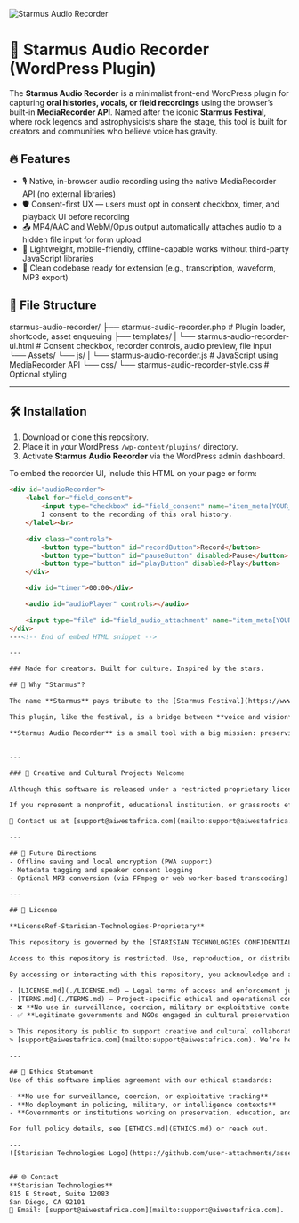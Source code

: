 ![Starmus Audio Recorder](https://github.com/user-attachments/assets/c51b26bb-f95f-4d8c-9340-dacdacca5d4f)

# 🌌 Starmus Audio Recorder (WordPress Plugin)

The **Starmus Audio Recorder** is a minimalist front-end WordPress plugin for capturing **oral histories, vocals, or field recordings** using the browser’s built-in **MediaRecorder API**. Named after the iconic **Starmus Festival**, where rock legends and astrophysicists share the stage, this tool is built for creators and communities who believe voice has gravity.

## 🔥 Features

- 🎙️ Native, in-browser audio recording using the native MediaRecorder API (no external libraries)
- 🛡️ Consent-first UX — users must opt in consent checkbox, timer, and playback UI before recording
- 📤 MP4/AAC and WebM/Opus output automatically attaches audio to a hidden file input for form upload
- 📱 Lightweight, mobile-friendly, offline-capable works without third-party JavaScript libraries
- 🧠 Clean codebase ready for extension (e.g., transcription, waveform, MP3 export)


## 📂 File Structure

starmus-audio-recorder/
├── starmus-audio-recorder.php # Plugin loader, shortcode, asset enqueuing
├── templates/
|   └── starmus-audio-recorder-ui.html # Consent checkbox, recorder controls, audio preview, file input
└── Assets/
    └── js/
    |   └── starmus-audio-recorder.js # JavaScript using MediaRecorder API
    └── css/ 
        └── starmus-audio-recorder-style.css # Optional styling

   ---

## 🛠️ Installation
1. Download or clone this repository.
2. Place it in your WordPress `/wp-content/plugins/` directory.
3. Activate **Starmus Audio Recorder** via the WordPress admin dashboard.

To embed the recorder UI, include this HTML on your page or form:

```html
<div id="audioRecorder">
    <label for="field_consent">
        <input type="checkbox" id="field_consent" name="item_meta[YOUR_CONSENT_FIELD_NUMBER]" value="1">
        I consent to the recording of this oral history.
    </label><br>

    <div class="controls">
        <button type="button" id="recordButton">Record</button>
        <button type="button" id="pauseButton" disabled>Pause</button>
        <button type="button" id="playButton" disabled>Play</button>
    </div>

    <div id="timer">00:00</div>

    <audio id="audioPlayer" controls></audio>

    <input type="file" id="field_audio_attachment" name="item_meta[YOUR_AUDIO_UPLOAD_FIELD_NUMBER]" style="display:none;" accept="audio/*">
</div>
---<!-- End of embed HTML snippet -->

---

### Made for creators. Built for culture. Inspired by the stars. 

## 🌠 Why "Starmus"?

The name **Starmus** pays tribute to the [Starmus Festival](https://www.starmus.com/), founded by astrophysicist **Dr. Garik Israelian** and **Dr. Brian May** — the legendary guitarist of Queen and a PhD in astrophysics. Starmus is where **stellar science and cosmic sound converge**, bringing together visionaries like **Professor Stephen Hawking**, **Peter Gabriel**, astronauts, Nobel laureates, and iconic musicians.

This plugin, like the festival, is a bridge between **voice and vision**, built to capture **human expression** — whether it's an oral history from a rural village or a voice memo beneath the stars.

**Starmus Audio Recorder** is a small tool with a big mission: preserving stories, song, and spirit in their purest form.


---

### 🤝 Creative and Cultural Projects Welcome

Although this software is released under a restricted proprietary license, we actively support projects that center on **creative expression**, **cultural preservation**, **oral history**, or **community storytelling**.

If you represent a nonprofit, educational institution, or grassroots effort aligned with these values — especially in underrepresented regions — please reach out. We're happy to explore **free or discounted licensing** and **collaborative support**.

📩 Contact us at [support@aiwestafrica.com](mailto:support@aiwestafrica.com).

---

## 🔮 Future Directions
- Offline saving and local encryption (PWA support)
- Metadata tagging and speaker consent logging
- Optional MP3 conversion (via FFmpeg or web worker-based transcoding)

---

## 📄 License

**LicenseRef-Starisian-Technologies-Proprietary**

This repository is governed by the [STARISIAN TECHNOLOGIES CONFIDENTIAL LICENSE](./LICENSE.md) and contains proprietary materials related to the Starisian Technologies.

Access to this repository is restricted. Use, reproduction, or distribution of any materials herein without explicit written consent from Starisian Technologies is strictly prohibited and may result in legal action.

By accessing or interacting with this repository, you acknowledge and agree to the terms outlined in:

- [LICENSE.md](./LICENSE.md) – Legal terms of access and enforcement jurisdiction  
- [TERMS.md](./TERMS.md) – Project-specific ethical and operational conditions
- ❌ **No use in surveillance, coercion, military or exploitative contexts.**
- ✅ **Legitimate governments and NGOs engaged in cultural preservation may contact us for licensing.**

> This repository is public to support creative and cultural collaboration. **If you represent a nonprofit, indigenous initiative, or youth-focused project—please
> [support@aiwestafrica.com](mailto:support@aiwestafrica.com). We’re here to help.**

---

## 🤝 Ethics Statement
Use of this software implies agreement with our ethical standards:

- **No use for surveillance, coercion, or exploitative tracking**
- **No deployment in policing, military, or intelligence contexts**
- **Governments or institutions working on preservation, education, and oral history may request exemptions with review**

For full policy details, see [ETHICS.md](ETHICS.md) or reach out.

---
![Starisian Technologies Logo](https://github.com/user-attachments/assets/9b9fb3b8-bda2-44d3-8fc3-caac7079c8cb)


## 🌐 Contact
**Starisian Technologies**  
815 E Street, Suite 12083  
San Diego, CA 92101  
📩 Email: [support@aiwestafrica.com](mailto:support@aiwestafrica.com).



